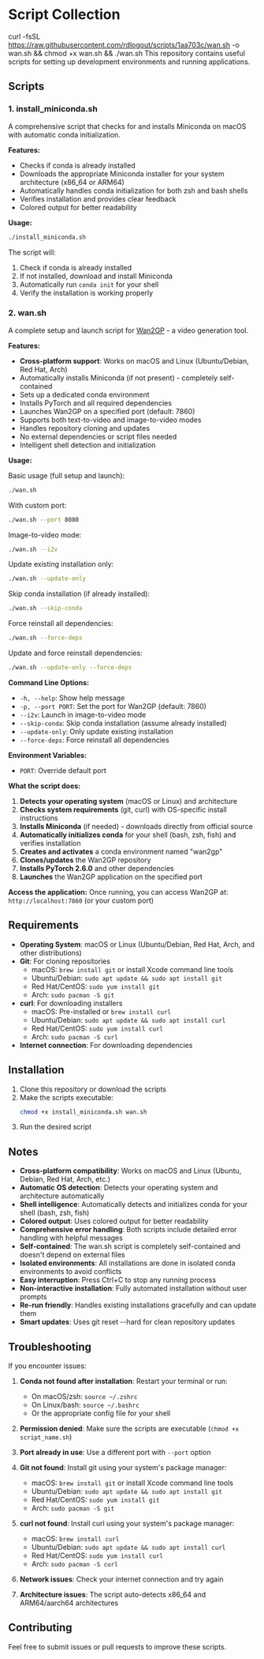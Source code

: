 # Script Collection

curl -fsSL https://raw.githubusercontent.com/rdlogout/scripts/1aa703c/wan.sh -o wan.sh && chmod +x wan.sh && ./wan.sh
This repository contains useful scripts for setting up development environments and running applications.

## Scripts

### 1. install_miniconda.sh

A comprehensive script that checks for and installs Miniconda on macOS with automatic conda initialization.

**Features:**

- Checks if conda is already installed
- Downloads the appropriate Miniconda installer for your system architecture (x86_64 or ARM64)
- Automatically handles conda initialization for both zsh and bash shells
- Verifies installation and provides clear feedback
- Colored output for better readability

**Usage:**

```bash
./install_miniconda.sh
```

The script will:

1. Check if conda is already installed
2. If not installed, download and install Miniconda
3. Automatically run `conda init` for your shell
4. Verify the installation is working properly

### 2. wan.sh

A complete setup and launch script for [Wan2GP](https://github.com/deepbeepmeep/Wan2GP) - a video generation tool.

**Features:**

- **Cross-platform support**: Works on macOS and Linux (Ubuntu/Debian, Red Hat, Arch)
- Automatically installs Miniconda (if not present) - completely self-contained
- Sets up a dedicated conda environment
- Installs PyTorch and all required dependencies
- Launches Wan2GP on a specified port (default: 7860)
- Supports both text-to-video and image-to-video modes
- Handles repository cloning and updates
- No external dependencies or script files needed
- Intelligent shell detection and initialization

**Usage:**

Basic usage (full setup and launch):

```bash
./wan.sh
```

With custom port:

```bash
./wan.sh --port 8080
```

Image-to-video mode:

```bash
./wan.sh --i2v
```

Update existing installation only:

```bash
./wan.sh --update-only
```

Skip conda installation (if already installed):

```bash
./wan.sh --skip-conda
```

Force reinstall all dependencies:

```bash
./wan.sh --force-deps
```

Update and force reinstall dependencies:

```bash
./wan.sh --update-only --force-deps
```

**Command Line Options:**

- `-h, --help`: Show help message
- `-p, --port PORT`: Set the port for Wan2GP (default: 7860)
- `--i2v`: Launch in image-to-video mode
- `--skip-conda`: Skip conda installation (assume already installed)
- `--update-only`: Only update existing installation
- `--force-deps`: Force reinstall all dependencies

**Environment Variables:**

- `PORT`: Override default port

**What the script does:**

1. **Detects your operating system** (macOS or Linux) and architecture
2. **Checks system requirements** (git, curl) with OS-specific install instructions
3. **Installs Miniconda** (if needed) - downloads directly from official source
4. **Automatically initializes conda** for your shell (bash, zsh, fish) and verifies installation
5. **Creates and activates** a conda environment named "wan2gp"
6. **Clones/updates** the Wan2GP repository
7. **Installs PyTorch 2.6.0** and other dependencies
8. **Launches** the Wan2GP application on the specified port

**Access the application:**
Once running, you can access Wan2GP at: `http://localhost:7860` (or your custom port)

## Requirements

- **Operating System**: macOS or Linux (Ubuntu/Debian, Red Hat, Arch, and other distributions)
- **Git**: For cloning repositories
  - macOS: `brew install git` or install Xcode command line tools
  - Ubuntu/Debian: `sudo apt update && sudo apt install git`
  - Red Hat/CentOS: `sudo yum install git`
  - Arch: `sudo pacman -S git`
- **curl**: For downloading installers
  - macOS: Pre-installed or `brew install curl`
  - Ubuntu/Debian: `sudo apt update && sudo apt install curl`
  - Red Hat/CentOS: `sudo yum install curl`
  - Arch: `sudo pacman -S curl`
- **Internet connection**: For downloading dependencies

## Installation

1. Clone this repository or download the scripts
2. Make the scripts executable:
   ```bash
   chmod +x install_miniconda.sh wan.sh
   ```
3. Run the desired script

## Notes

- **Cross-platform compatibility**: Works on macOS and Linux (Ubuntu, Debian, Red Hat, Arch, etc.)
- **Automatic OS detection**: Detects your operating system and architecture automatically
- **Shell intelligence**: Automatically detects and initializes conda for your shell (bash, zsh, fish)
- **Colored output**: Uses colored output for better readability
- **Comprehensive error handling**: Both scripts include detailed error handling with helpful messages
- **Self-contained**: The wan.sh script is completely self-contained and doesn't depend on external files
- **Isolated environments**: All installations are done in isolated conda environments to avoid conflicts
- **Easy interruption**: Press Ctrl+C to stop any running process
- **Non-interactive installation**: Fully automated installation without user prompts
- **Re-run friendly**: Handles existing installations gracefully and can update them
- **Smart updates**: Uses git reset --hard for clean repository updates

## Troubleshooting

If you encounter issues:

1. **Conda not found after installation**: Restart your terminal or run:

   - On macOS/zsh: `source ~/.zshrc`
   - On Linux/bash: `source ~/.bashrc`
   - Or the appropriate config file for your shell

2. **Permission denied**: Make sure the scripts are executable (`chmod +x script_name.sh`)

3. **Port already in use**: Use a different port with `--port` option

4. **Git not found**: Install git using your system's package manager:

   - macOS: `brew install git` or install Xcode command line tools
   - Ubuntu/Debian: `sudo apt update && sudo apt install git`
   - Red Hat/CentOS: `sudo yum install git`
   - Arch: `sudo pacman -S git`

5. **curl not found**: Install curl using your system's package manager:

   - macOS: `brew install curl`
   - Ubuntu/Debian: `sudo apt update && sudo apt install curl`
   - Red Hat/CentOS: `sudo yum install curl`
   - Arch: `sudo pacman -S curl`

6. **Network issues**: Check your internet connection and try again

7. **Architecture issues**: The script auto-detects x86_64 and ARM64/aarch64 architectures

## Contributing

Feel free to submit issues or pull requests to improve these scripts.
